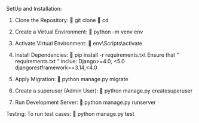 SetUp and Installation: 
1.	Clone the Repository:
	         git clone <repository-url>
	         cd <repository-directory>

2.	Create a Virtual Environment:
	         python -m venv env

3.	Activate Virtual Environment:
	         env\Scripts\activate

4.	Install Dependencies:
	         pip install -r requirements.txt
Ensure that “ requirements.txt  “ inclue:
                              Django>=4.0, <5.0
   djangorestframework>=3.14,<4.0

5.	Apply Migration: 
	          python manage.py migrate

6.	Create a superuser (Admin User):
	          python manage.py createsuperuser

7.	Run Development Server:
	          python manage.py runserver

Testing:
To run test cases:
	          python manage.py test
